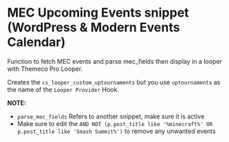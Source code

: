 # MEC Upcoming Events snippet (WordPress & Modern Events Calendar)
Function to fetch MEC events and parse mec_fields then display in a looper with Themeco Pro Looper.

Creates the `cs_looper_custom_uptournaments` but you use `uptournaments` as the name of the `Looper Provider` Hook.

**NOTE:**
* `parse_mec_fields` Refers to another snippet, make sure it is active
* Make sure to edit the `AND NOT (p.post_title like '%minecraft%' OR p.post_title like 'Smash Summit%')` to remove any unwanted events
